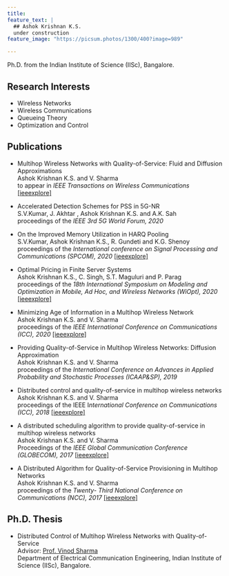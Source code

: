 ```yaml
---
title:   
feature_text: |
  ## Ashok Krishnan K.S.
  under construction
feature_image: "https://picsum.photos/1300/400?image=989"

---
```



Ph.D. from the Indian Institute of Science (IISc), Bangalore.

## Research Interests

- Wireless Networks
- Wireless Communications
- Queueing Theory
- Optimization and Control

## Publications

- Multihop Wireless Networks with Quality-of-Service: Fluid and Diffusion Approximations  
   Ashok Krishnan K.S. and V. Sharma   
   to appear in *IEEE Transactions on Wireless Communications* [[ieeexplore]](https://ieeexplore.ieee.org/document/9184257)
   
- Accelerated Detection Schemes for PSS in 5G-NR  
   S.V.Kumar, J. Akhtar , Ashok Krishnan K.S. and A.K. Sah   
   proceedings of the *IEEE 3rd 5G World Forum, 2020*

- On the Improved Memory Utilization in HARQ Pooling  
   S.V.Kumar, Ashok Krishnan K.S., R. Gundeti and K.G. Shenoy  
   proceedings of the *International conference on Signal Processing and Communications (SPCOM), 2020* [[ieeexplore]](https://ieeexplore.ieee.org/document/9179580)

- Optimal Pricing in Finite Server Systems  
   Ashok Krishnan K.S., C. Singh, S.T. Maguluri and P. Parag  
   proceedings of the *18th International Symposium on Modeling and Optimization in Mobile, Ad Hoc, and Wireless Networks (WiOpt), 2020* [[ieeexplore]](https://ieeexplore.ieee.org/document/9155315)

- Minimizing Age of Information in a Multihop Wireless Network  
   Ashok Krishnan K.S. and V. Sharma  
   proceedings of the *IEEE International Conference on Communications (ICC), 2020* [[ieeexplore]](https://ieeexplore.ieee.org/document/9148762/)
   
- Providing Quality-of-Service in Multihop Wireless Networks: Diffusion Approximation  
   Ashok Krishnan K.S. and V. Sharma  
   proceedings of the *International Conference on Advances in Applied Probability and Stochastic Processes (ICAAP&SP), 2019*
   
- Distributed control and quality-of-service in multihop wireless networks  
   Ashok Krishnan K.S. and V. Sharma  
   proceedings of the IEEE I*nternational Conference on Communications (ICC), 2018* [[ieeexplore]](https://ieeexplore.ieee.org/document/8422304)
   
- A distributed scheduling algorithm to provide quality-of-service in multihop wireless networks  
   Ashok Krishnan K.S. and V. Sharma  
   Proceedings of the *IEEE Global Communication Conference (GLOBECOM), 2017* [[ieeexplore]](https://ieeexplore.ieee.org/document/8254642/)
   
- A Distributed Algorithm for Quality-of-Service Provisioning in Multihop Networks  
   Ashok Krishnan K.S. and V. Sharma  
   proceedings of the *Twenty- Third National Conference on Communications (NCC), 2017* [[ieeexplore]](https://ieeexplore.ieee.org/document/8077094)

## Ph.D. Thesis

   - Distributed Control of Multihop Wireless Networks with Quality-of-Service  
   Advisor: [Prof. Vinod Sharma](https://ece.iisc.ac.in/~vinod/)   
   Department of Electrical Communication Engineering, Indian Institute of Science (IISc), Bangalore.
